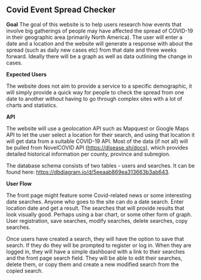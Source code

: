 ## Covid Event Spread Checker

**Goal**
The goal of this website is to help users research how events that involve big gatherings of people may have affected the spread of COVID-19 in their geographic area (primarily North America). The user will enter a date and a location and the website will generate a response with about the spread (such as daily new cases etc) from that date and three weeks forward. Ideally there will be a graph as well as data outlining the change in cases. 

**Expected Users**

The website does not aim to provide a service to a specific demographic, it will simply provide a quick way for people to check the spread from one date to another without having to go through complex sites with a lot of charts and statistics. 

**API**

The website will use a geolocation API such as Mapquest or Google Maps API to let the user select a location for their search, and using that location it will get data from a suitable COVID-19 API. Most of the data (if not all) will be pulled from NovelCOVID API (https://disease.sh/docs), which provides detailed historical information per county, province and subregion. 

The database schema consists of two tables - users and searches. It can be found here: https://dbdiagram.io/d/5eeaab869ea313663b3ab643.

**User Flow**

The front page might feature some Covid-related news or some interesting date searches. Anyone who goes to the site can do a date search. Enter location date and get a result. The searches that will provide results that look visually good. Perhaps using a bar chart, or some other form of graph. User registration, save searches, modify searches, delete searches, copy searches. 

Once users have created a search, they will have the option to save that search. If they do they will be prompted to register or log in. When they are logged in, they will have a simple dashboard with a link to their searches and the front page search field. They will be able to edit their searches, delete them, or copy them and create a new modified search from the copied search. 
